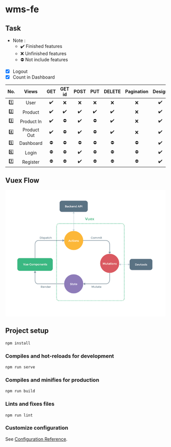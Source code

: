 # wms-fe

## Task

- Note :
    - :heavy_check_mark: Finished features
    - :x: Unfinished features
    - :no_entry: Not include features

- [x] Logout
- [x] Count in Dashboard

| No.     | Views       | GET                | GET id             | POST               | PUT                | DELETE             | Pagination | Design             | Modals             | Alert      |
| :-----: | :---------: | :----------------: | :----------------: | :----------------: | :----------------: | :----------------: | :--------: | :----------------: | :----------------: | :--------: |
| :one:   | User        | :heavy_check_mark: | :x:                | :x:                | :x:                | :x:                | :x:        | :heavy_check_mark: | :heavy_check_mark: | :x:        |
| :two:   | Product     | :heavy_check_mark: | :heavy_check_mark: | :heavy_check_mark: | :heavy_check_mark: | :heavy_check_mark: | :x:        | :heavy_check_mark: | :heavy_check_mark: | :x:        |
| :three: | Product In  | :heavy_check_mark: | :no_entry:         | :heavy_check_mark: | :no_entry:         | :heavy_check_mark: | :x:        | :heavy_check_mark: | :heavy_check_mark: | :x:        |
| :four:  | Product Out | :heavy_check_mark: | :no_entry:         | :heavy_check_mark: | :no_entry:         | :heavy_check_mark: | :x:        | :heavy_check_mark: | :heavy_check_mark: | :x:        |
| :five:  | Dashboard   | :no_entry:         | :no_entry:         | :no_entry:         | :no_entry:         | :no_entry:         | :no_entry: | :heavy_check_mark: | :no_entry:         | :x:        |
| :six:   | Login       | :no_entry:         | :no_entry:         | :heavy_check_mark: | :no_entry:         | :no_entry:         | :no_entry: | :heavy_check_mark: | :no_entry:         | :x:        |
| :seven: | Register    | :no_entry:         | :no_entry:         | :heavy_check_mark: | :no_entry:         | :no_entry:         | :no_entry: | :heavy_check_mark: | :no_entry:         | :x:        |

## Vuex Flow

![Flow](./vuex.png)

## Project setup
```
npm install
```

### Compiles and hot-reloads for development
```
npm run serve
```

### Compiles and minifies for production
```
npm run build
```

### Lints and fixes files
```
npm run lint
```

### Customize configuration
See [Configuration Reference](https://cli.vuejs.org/config/).
